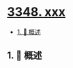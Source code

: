# [3348. xxx](https://github.com/Tdahuyou/TNotes.leetcode/tree/main/notes/3348.%20xxx)

<!-- region:toc -->

- [1. 📝 概述](#1--概述)

<!-- endregion:toc -->

## 1. 📝 概述
